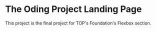 # The Oding Project Landing Page

This project is the final project for TOP's Foundation's Flexbox section.